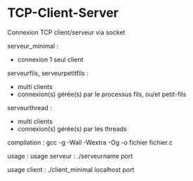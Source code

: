 # TCP-Client-Server

Connexion TCP client/serveur via socket

serveur_minimal :
- connexion 1 seul client

serveurfils, serveurpetitfils :
- multi clients
- connexion(s) gérée(s) par le processus fils,  ou/et petit-fils

serveurthread :
- multi clients
- connexion(s) gérée(s) par les threads

compilation :
gcc -g -Wall -Wextra -Og -o fichier fichier.c

usage :
usage serveur :  ./serveurname port

usage client :   ./client_minimal localhost port
